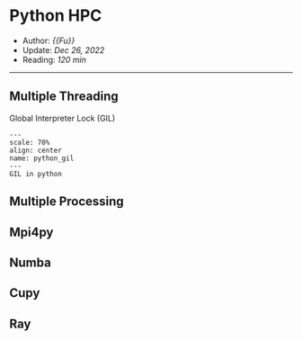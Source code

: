 # Python HPC

- Author: *{{Fu}}*
- Update: *Dec 26, 2022*
- Reading: *120 min*

---


## Multiple Threading

Global Interpreter Lock (GIL)


```{figure} ./files/python_gil.webp
---
scale: 70%
align: center
name: python_gil
---
GIL in python
```

## Multiple Processing



## Mpi4py 




## Numba 


## Cupy 



## Ray







